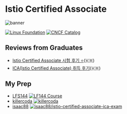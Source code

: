 # Istio Certified Associate

![banner](https://www.cncf.io/wp-content/uploads/2024/03/CNCF-Certification_-ICA.png)

[![Linux Foundation](https://img.shields.io/badge/LF-Catalog-003778.svg?logo=linuxfoundation)](https://training.linuxfoundation.org/certification/istio-certified-associate-ica/)
[![CNCF Catalog](https://img.shields.io/badge/CNCF-Catalog-231F20.svg?logo=cncf)](https://www.cncf.io/training/certification/ica/)

## Reviews from Graduates

- [Istio Certified Associate 시험 후기 ⭐️](https://bluehorn07.github.io/2024/04/10/istio-certificate-associate-exam-review/)(🇰🇷)
- [ICA(Istio Certified Associate) 취득 후기](https://www.anyflow.net/sw-engineer/istio-certified-associate)(🇰🇷)

## My Prep

- [LFS144](../notes/istio.lfs144.md) [![LF144 Course](https://img.shields.io/badge/LF-Free_Course-003778.svg?logo=linux-foundation)](https://training.linuxfoundation.org/courses/introduction-to-istio-lfs144)
- [killercoda](../notes/istio.killercoda.md) [![killercoda](https://img.shields.io/badge/Killercoda-hands_on-181717.svg?logo=kubernetes)](https://killercoda.com/ica-scenarios)
- [isaac88](../notes/istio.isaac88.md) [![isaac88/istio-certified-associate-ica-exam](https://img.shields.io/badge/isaac88-ica_exam-181717.svg?logo=github)](https://github.com/isaac88/istio-certified-associate-ica-exam/tree/main)
